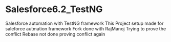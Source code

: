 # Salesforce6.2_TestNG
Salesforce automation with TestNG framework
This Project setup made for saleforce autmation framework
Fork done with RajManoj
Trying to prove the conflict
Rebase not done proving conflict again

